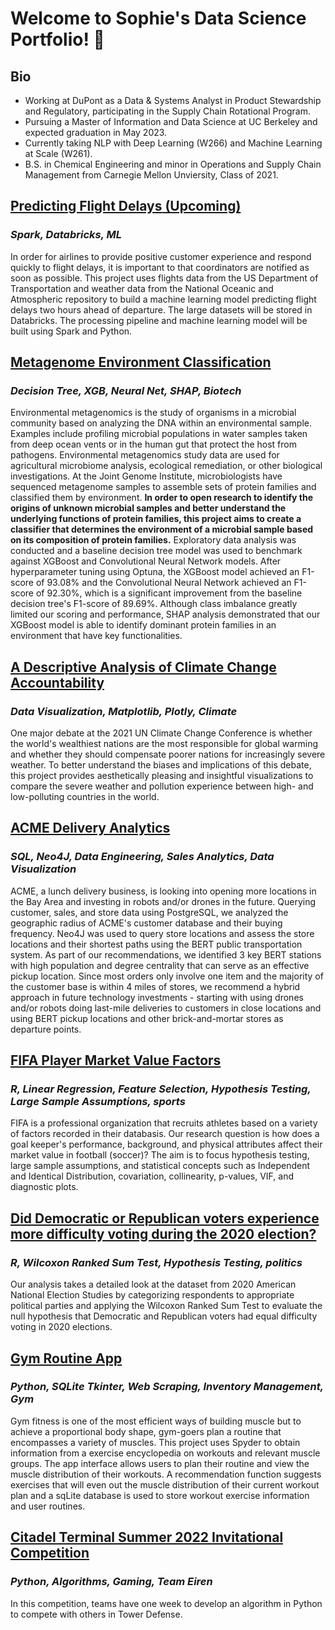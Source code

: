 # Welcome to Sophie's Data Science Portfolio! 👋

## Bio
* Working at DuPont as a Data & Systems Analyst in Product Stewardship and Regulatory, participating in the Supply Chain Rotational Program.
* Pursuing a Master of Information and Data Science at UC Berkeley and expected graduation in May 2023.
* Currently taking NLP with Deep Learning (W266) and Machine Learning at Scale (W261).
* B.S. in Chemical Engineering and minor in Operations and Supply Chain Management from Carnegie Mellon Unviersity, Class of 2021.

## [**Predicting Flight Delays** (Upcoming)]()
### _Spark, Databricks, ML_
In order for airlines to provide positive customer experience and respond quickly to flight delays, it is important to that coordinators are notified as soon as possible. This project uses flights data from the US Department of Transportation and weather data from the National Oceanic and Atmospheric repository to build a machine learning model predicting flight delays two hours ahead of departure. The large datasets will be stored in Databricks. The processing pipeline and machine learning model will be built using Spark and Python.

## [**Metagenome Environment Classification**](https://github.com/sophieyeh256/W207_Final_Project)
### _Decision Tree, XGB, Neural Net, SHAP, Biotech_
Environmental metagenomics is the study of organisms in a microbial community based on analyzing the DNA within an environmental sample. Examples include profiling microbial populations in water samples taken from deep ocean vents or in the human gut that protect the host from pathogens. Environmental metagenomics study data are used for agricultural microbiome analysis, ecological remediation, or other biological investigations. At the Joint Genome  Institute, microbiologists have sequenced metagenome samples to assemble sets of protein families and classified them by environment. **In order to open research to identify the origins of unknown microbial samples and better understand the underlying functions of protein families, this project aims to create a classifier that determines the environment of a microbial sample based on its composition of protein families.** Exploratory data analysis was conducted and a baseline decision tree model was used to benchmark against XGBoost and Convolutional Neural Network models. After hyperparameter tuning using Optuna, the XGBoost model achieved an F1-score of 93.08% and the Convolutional Neural Network achieved an F1-score of 92.30%, which is a significant improvement from the baseline decision tree's F1-score of 89.69%. Although class imbalance greatly limited our scoring and performance, SHAP analysis demonstrated that our XGBoost model is able to identify dominant protein families in an environment that have key functionalities.


## [**A Descriptive Analysis of Climate Change Accountability**](https://github.com/sophieyeh256/w200_project2_bluhm_kim_Yeh)
### _Data Visualization, Matplotlib, Plotly, Climate_
One major debate at the 2021 UN Climate Change Conference is whether the world's wealthiest nations are the most responsible 
for global warming and whether they should compensate poorer nations for increasingly severe weather. To better understand the biases and implications of this debate, this project provides aesthetically pleasing and insightful visualizations to compare the severe weather and pollution experience between high- and low-polluting countries in the world.


## [**ACME Delivery Analytics**](https://github.com/sophieyeh256/DataEng_SQL/blob/main/ucb_mids_w205_project_3/Acme%20Delivery%20Strategy.pdf)
### _SQL, Neo4J, Data Engineering, Sales Analytics, Data Visualization_
ACME, a lunch delivery business, is looking into opening more locations in the Bay Area and investing in robots and/or drones in the future. Querying customer, sales, and store data using PostgreSQL, we analyzed the geographic radius of ACME's customer database and their buying frequency. Neo4J was used to query store locations and assess the store locations and their shortest paths using the BERT public transportation system. As part of our recommendations, we identified 3 key BERT stations with high population and degree centrality that can serve as an effective pickup location. Since most orders only involve one item and the majority of the customer base is within 4 miles of stores, we recommend a hybrid approach in future technology investments - starting with using drones and/or robots doing last-mile deliveries to customers in close locations and using BERT pickup locations and other brick-and-mortar stores as departure points.

## [**FIFA Player Market Value Factors**](https://github.com/sophieyeh256/ucb_mids_w203_lab2)
### _R, Linear Regression, Feature Selection, Hypothesis Testing, Large Sample Assumptions, sports_
FIFA is a professional organization that recruits athletes based on a variety of factors recorded in their databasis. 
Our research question is how does a goal keeper's performance, background, and physical attributes affect their market value in football (soccer)?
The aim is to focus hypothesis testing, large sample assumptions, and statistical concepts such as Independent and Identical Distribution, covariation, collinearity, p-values, VIF, and diagnostic plots.  


## [**Did Democratic or Republican voters experience more difficulty voting during the 2020 election?**](https://github.com/sophieyeh256/ucb_mids_w203_lab1)
### _R, Wilcoxon Ranked Sum Test, Hypothesis Testing, politics_
Our analysis takes a detailed look at the dataset from 2020 American National Election Studies by categorizing respondents to appropriate political parties and applying the Wilcoxon Ranked Sum Test to evaluate the null hypothesis that Democratic and Republican voters had equal
difficulty voting in 2020 elections.  


## [**Gym Routine App**](w200_project1_gymroutine)
### _Python, SQLite Tkinter, Web Scraping, Inventory Management, Gym_
Gym fitness is one of the most efficient ways of building muscle but to achieve a proportional body shape, gym-goers plan a routine
that encompasses a variety of muscles. This project uses Spyder to obtain information from a exercise encyclopedia on workouts and
relevant muscle groups. The app interface allows users to plan their routine and view the muscle distribution of their workouts. 
A recommendation function suggests exercises that will even out the muscle distribution of their current workout plan and a sqLite
database is used to store workout exercise information and user routines.

## [**Citadel Terminal Summer 2022 Invitational Competition**](https://github.com/sophieyeh256/terminal-summer22-eiren)
### _Python, Algorithms, Gaming, Team Eiren_
In this competition, teams have one week to develop an algorithm in Python to compete with others in Tower Defense. 
